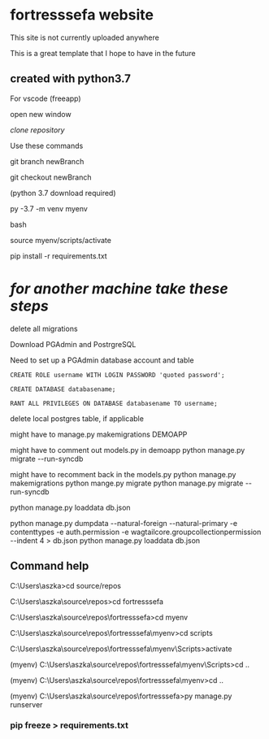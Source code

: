 # fortresssefa website

This site is not currently uploaded anywhere

This is a great template that I hope to have in the future

## created with python3.7
For vscode (freeapp)

open new window

_clone repository_

Use these commands

git branch newBranch

git checkout newBranch

(python 3.7 download required)

py -3.7 -m venv myenv

bash

source myenv/scripts/activate

pip install -r requirements.txt



# _______for another machine take these steps_______ #
delete all migrations

Download PGAdmin and PostrgreSQL

Need to set up a PGAdmin database account and table

`CREATE ROLE username WITH LOGIN PASSWORD 'quoted password';`

`CREATE DATABASE databasename;`

`RANT ALL PRIVILEGES ON DATABASE databasename TO username;`

delete local postgres table, if applicable

 might have to manage.py makemigrations DEMOAPP

might have to comment out models.py in demoapp
python manage.py migrate --run-syncdb

might have to recomment back in the models.py
python manage.py makemigrations
python mange.py migrate
python manage.py migrate --run-syncdb

python manage.py loaddata db.json


python manage.py dumpdata --natural-foreign --natural-primary -e contenttypes -e
      auth.permission -e wagtailcore.groupcollectionpermission --indent 4 > db.json
python manage.py loaddata db.json


## Command help

C:\Users\aszka>cd source/repos

C:\Users\aszka\source\repos>cd fortresssefa

C:\Users\aszka\source\repos\fortresssefa>cd myenv

C:\Users\aszka\source\repos\fortresssefa\myenv>cd scripts

C:\Users\aszka\source\repos\fortresssefa\myenv\Scripts>activate

(myenv) C:\Users\aszka\source\repos\fortresssefa\myenv\Scripts>cd ..

(myenv) C:\Users\aszka\source\repos\fortresssefa\myenv>cd ..

(myenv) C:\Users\aszka\source\repos\fortresssefa>py manage.py runserver

### pip freeze > requirements.txt

